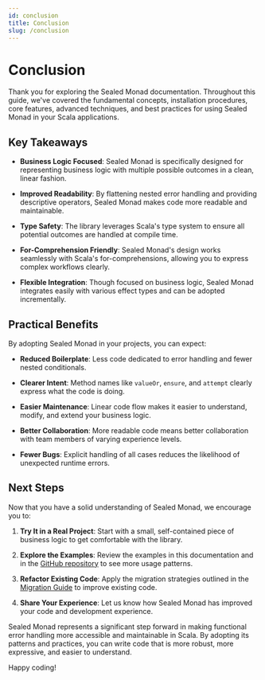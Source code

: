 ```yaml
---
id: conclusion
title: Conclusion
slug: /conclusion
---
```


# Conclusion

Thank you for exploring the Sealed Monad documentation. Throughout this guide, we've covered the fundamental concepts, installation procedures, core features, advanced techniques, and best practices for using Sealed Monad in your Scala applications.

## Key Takeaways

- **Business Logic Focused**: Sealed Monad is specifically designed for representing business logic with multiple possible outcomes in a clean, linear fashion.

- **Improved Readability**: By flattening nested error handling and providing descriptive operators, Sealed Monad makes code more readable and maintainable.

- **Type Safety**: The library leverages Scala's type system to ensure all potential outcomes are handled at compile time.

- **For-Comprehension Friendly**: Sealed Monad's design works seamlessly with Scala's for-comprehensions, allowing you to express complex workflows clearly.

- **Flexible Integration**: Though focused on business logic, Sealed Monad integrates easily with various effect types and can be adopted incrementally.

## Practical Benefits

By adopting Sealed Monad in your projects, you can expect:

- **Reduced Boilerplate**: Less code dedicated to error handling and fewer nested conditionals.

- **Clearer Intent**: Method names like `valueOr`, `ensure`, and `attempt` clearly express what the code is doing.

- **Easier Maintenance**: Linear code flow makes it easier to understand, modify, and extend your business logic.

- **Better Collaboration**: More readable code means better collaboration with team members of varying experience levels.

- **Fewer Bugs**: Explicit handling of all cases reduces the likelihood of unexpected runtime errors.

## Next Steps

Now that you have a solid understanding of Sealed Monad, we encourage you to:

1. **Try It in a Real Project**: Start with a small, self-contained piece of business logic to get comfortable with the library.

2. **Explore the Examples**: Review the examples in this documentation and in the [GitHub repository](https://github.com/theiterators/sealed-monad) to see more usage patterns.

3. **Refactor Existing Code**: Apply the migration strategies outlined in the [Migration Guide](migration-guide) to improve existing code.

4. **Share Your Experience**: Let us know how Sealed Monad has improved your code and development experience.

Sealed Monad represents a significant step forward in making functional error handling more accessible and maintainable in Scala. By adopting its patterns and practices, you can write code that is more robust, more expressive, and easier to understand.

Happy coding!